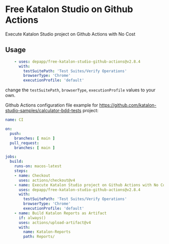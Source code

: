 # Free Katalon Studio on Github Actions
Execute Katalon Studio project on Github Actions with No Cost

## Usage
```yaml
    - uses: depapp/free-katalon-studio-github-actions@v2.8.4
      with:
        testSuitePath: 'Test Suites/Verify Operations'
        browserType: 'Chrome'
        executionProfile: 'default'
```
change the `testSuitePath`, `browserType`, `executionProfile` values to your own.

Github Actions configuration file example for https://github.com/katalon-studio-samples/calculator-bdd-tests project:
```yaml
name: CI

on:
  push:
    branches: [ main ]
  pull_request:
    branches: [ main ]

jobs:
  build:
    runs-on: macos-latest
    steps:
    - name: Checkout
      uses: actions/checkout@v4
    - name: Execute Katalon Studio project on Github Actions with No Cost
      uses: depapp/free-katalon-studio-github-actions@v2.8.4
      with:
        testSuitePath: 'Test Suites/Verify Operations'
        browserType: 'Chrome'
        executionProfile: 'default'
    - name: Build Katalon Reports as Artifact
      if: always()
      uses: actions/upload-artifact@v4
      with:
        name: Katalon-Reports
        path: Reports/
```
